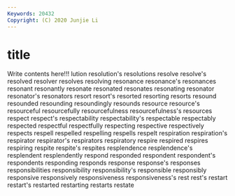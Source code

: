 ```yaml
---
Keywords: 20432
Copyright: (C) 2020 Junjie Li
---
```


# title

Write contents here!!!
lution
resolution's 
resolutions 
resolve 
resolve's 
resolved 
resolver 
resolves 
resolving 
resonance 
resonance's
resonances 
resonant 
resonantly 
resonate 
resonated 
resonates 
resonating 
resonator 
resonator's 
resonators
resort 
resort's 
resorted 
resorting 
resorts 
resound 
resounded 
resounding 
resoundingly 
resounds
resource 
resource's 
resourceful 
resourcefully 
resourcefulness 
resourcefulness's 
resources 
respect 
respect's 
respectability
respectability's 
respectable 
respectably 
respected 
respectful 
respectfully 
respecting 
respective 
respectively 
respects
respell 
respelled 
respelling 
respells 
respelt 
respiration 
respiration's 
respirator 
respirator's 
respirators
respiratory 
respire 
respired 
respires 
respiring 
respite 
respite's 
respites 
resplendence 
resplendence's
resplendent 
resplendently 
respond 
responded 
respondent 
respondent's 
respondents 
responding 
responds 
response
response's 
responses 
responsibilities 
responsibility 
responsibility's 
responsible 
responsibly 
responsive 
responsively 
responsiveness
responsiveness's 
rest 
rest's 
restart 
restart's 
restarted 
restarting 
restarts 
restate 
